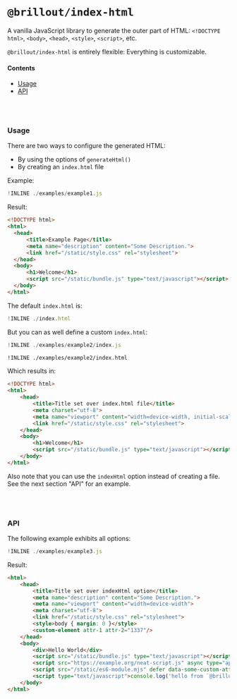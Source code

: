 # `@brillout/index-html`

A vanilla JavaScript library to generate the outer part of HTML:
`<!DOCTYPE html>`,
`<body>`,
`<head>`,
`<style>`,
`<script>`,
etc.

`@brillout/index-html` is entirely flexible: Everything is customizable.

#### Contents

 - [Usage](#usage)
 - [API](#api)

<br/>
<br/>




### Usage

There are two ways to configure the generated HTML:
 - By using the options of `generateHtml()`
 - By creating an `index.html` file

Example:

~~~js
!INLINE ./examples/example1.js
~~~

Result:

~~~html
<!DOCTYPE html>
<html>
  <head>
      <title>Example Page</title>
      <meta name="description" content="Some Description.">
      <link href="/static/style.css" rel="stylesheet">
  </head>
  <body>
      <h1>Welcome</h1>
      <script src="/static/bundle.js" type="text/javascript"></script>
  </body>
</html>
~~~

The default `index.html` is:

~~~js
!INLINE ./index.html
~~~

But you can as well define a custom `index.html`:

~~~js
!INLINE ./examples/example2/index.js
~~~

~~~html
!INLINE ./examples/example2/index.html
~~~

Which results in:

~~~html
<!DOCTYPE html>
<html>
    <head>
        <title>Title set over index.html file</title>
        <meta charset="utf-8">
        <meta name="viewport" content="width=device-width, initial-scale=1, maximum-scale=1">
        <link href="/static/style.css" rel="stylesheet">
    </head>
    <body>
        <h1>Welcome</h1>
        <script src="/static/bundle.js" type="text/javascript"></script>
    </body>
</html>
~~~

Also note that you can use the `indexHtml` option instead of creating a file.
See the next section "API" for an example.

<br/>
<br/>




### API

The following example exhibits all options:

~~~js
!INLINE ./examples/example3.js
~~~

Result:

~~~html
<html>
    <head>
        <title>Title set over indexHtml option</title>
        <meta name="description" content="Some Description.">
        <meta name="viewport" content="width=device-width">
        <meta charset="utf-8">
        <link href="/static/style.css" rel="stylesheet">
        <style>body { margin: 0 }</style>
        <custom-element attr-1 attr-2="1337"/>
    </head>
    <body>
        <div>Hello World</div>
        <script src="/static/bundle.js" type="text/javascript"></script>
        <script src="https://example.org/neat-script.js" async type="application/javascript"></script>
        <script src="/static/es6-module.mjs" defer data-some-custom-attribute="with some custom value" type="module"></script>
        <script type="text/javascript">console.log('hello from `@brillout/index-html`')</script>
    </body>
</html>
~~~

<br/>
<br/>


